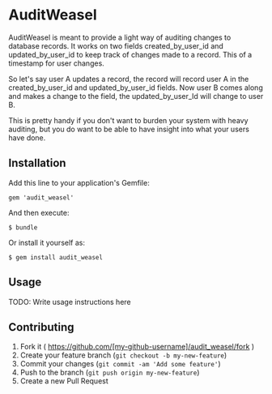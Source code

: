# AuditWeasel

AuditWeasel is meant to provide a light way of auditing changes to database
records. It works on two fields created_by_user_id and updated_by_user_id to
keep track of changes made to a record. This of a timestamp for user changes.

So let's say user A updates a record, the record will record user A in the
created_by_user_id and updated_by_user_id fields. Now user B comes along and
makes a change to the field, the updated_by_user_Id will change to user B.

This is pretty handy if you don't want to burden your system with heavy
auditing, but you do want to be able to have insight into what your users
have done.

## Installation

Add this line to your application's Gemfile:

    gem 'audit_weasel'

And then execute:

    $ bundle

Or install it yourself as:

    $ gem install audit_weasel



## Usage

TODO: Write usage instructions here

## Contributing

1. Fork it ( https://github.com/[my-github-username]/audit_weasel/fork )
2. Create your feature branch (`git checkout -b my-new-feature`)
3. Commit your changes (`git commit -am 'Add some feature'`)
4. Push to the branch (`git push origin my-new-feature`)
5. Create a new Pull Request
